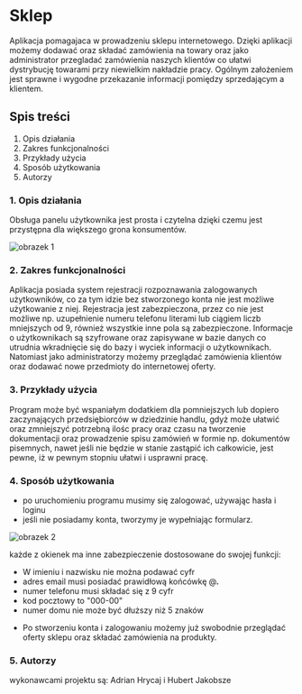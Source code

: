 # Sklep
Aplikacja pomagajaca w prowadzeniu sklepu internetowego. Dzięki aplikacji możemy dodawać oraz składać zamówienia na towary oraz jako administrator przegladać zamówienia naszych klientów co ułatwi dystrybucję towarami przy niewielkim nakładzie pracy. Ogólnym założeniem jest sprawne i wygodne przekazanie informacji pomiędzy sprzedającym a klientem.  

## Spis treści
1. Opis działania
2. Zakres funkcjonalności
3. Przykłady użycia
4. Sposób użytkowania
5. Autorzy

###  1. Opis działania
Obsługa panelu użytkownika jest prosta i czytelna dzięki czemu jest przystępna dla większego grona konsumentów.

![obrazek 1](https://s8509.chomikuj.pl/ChomikImage.aspx?e=3cp_Be-7-WqJJcGL4nwWs85FROxh2mMvsZH0cezKbUZmrtDleYMD1LOWuJi-e-T1yCxXJM-nM8gzXD8mjwsLAM6dQQ0idx8T0on3IKug01Q&pv=2) 


### 2. Zakres funkcjonalności
Aplikacja posiada system rejestracji rozpoznawania zalogowanych użytkowników, co za tym idzie bez stworzonego konta nie jest możliwe użytkowanie z niej. Rejestracja jest zabezpieczona, przez co nie jest możliwe np. uzupełnienie numeru telefonu literami lub ciągiem liczb mniejszych od 9, również wszystkie inne pola są zabezpieczone. Informacje o użytkownikach są szyfrowane oraz zapisywane w bazie danych co utrudnia wkradnięcie się do bazy i wyciek informacji o użytkownikach. Natomiast jako administratorzy możemy przeglądać zamówienia klientów oraz dodawać nowe przedmioty do internetowej oferty.
 ### 3. Przykłady użycia
   Program może być wspaniałym dodatkiem dla pomniejszych lub dopiero zaczynających przedsiębiorców w dziedzinie handlu, gdyż może ułatwić oraz zmniejszyć potrzebną ilośc pracy oraz czasu na tworzenie dokumentacji oraz prowadzenie spisu zamówień w formie np. dokumentów pisemnych, nawet jeśli nie będzie w stanie zastąpić ich całkowicie, jest pewne, iż w pewnym stopniu ułatwi i usprawni pracę.
   
   ### 4. Sposób użytkowania
* po uruchomieniu programu musimy się zalogować, używając hasła i loginu 
* jeśli nie posiadamy konta, tworzymy je wypełniając formularz.  

![obrazek 2](https://s7022.chomikuj.pl/ChomikImage.aspx?e=HdRaVMIMrF-EPmld8ZjDaslBbZN_u4SNDCifp4yl6bx97Fs7OskJPRmeRZtEtrSsme-sRIrWzbxsGQOutyUrGDVyPGQEoncOjjQYPCLOKE8&pv=2) 

każde z okienek ma inne zabezpieczenie dostosowane do swojej funkcji: 
- W imieniu i nazwisku nie można podawać cyfr 
- adres email musi posiadać prawidłową końcówkę @***.***
- numer telefonu musi składać się z 9 cyfr
- kod pocztowy to "000-00"
- numer domu nie może być dłuższy niż 5 znaków 

* Po stworzeniu konta i zalogowaniu możemy już swobodnie przeglądać oferty sklepu oraz składać zamówienia na produkty.

### 5.  Autorzy
wykonawcami projektu są:
Adrian Hrycaj i Hubert Jakobsze
         
